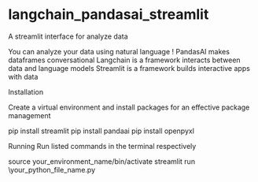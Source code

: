 # langchain_pandasai_streamlit
A streamlit interface for analyze data 

You can analyze your data using natural language !
PandasAI makes dataframes conversational
Langchain is a framework interacts between data and language models
Streamlit is a framework builds interactive apps with data

Installation

Create a virtual environment and install packages for an effective package management

pip install streamlit
pip install pandaai
pip install openpyxl

Running
Run listed commands in the terminal respectively

source your_environment_name/bin/activate
streamlit run \your_python_file_name.py


